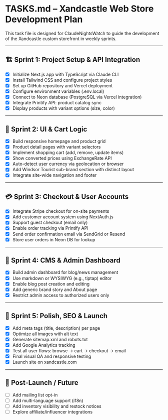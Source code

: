 # TASKS.md – Xandcastle Web Store Development Plan

This task file is designed for ClaudeNightsWatch to guide the development of the Xandcastle custom storefront in weekly sprints.

---

## 🏗️ Sprint 1: Project Setup & API Integration

- [x] Initialize Next.js app with TypeScript via Claude CLI
- [x] Install Tailwind CSS and configure project styles
- [x] Set up GitHub repository and Vercel deployment
- [x] Configure environment variables (.env.local)
- [x] Connect to Neon database (PostgreSQL via Vercel integration)
- [x] Integrate Printify API: product catalog sync
- [x] Display products with variant options (size, color)

---

## 🎨 Sprint 2: UI & Cart Logic

- [x] Build responsive homepage and product grid
- [x] Product detail pages with variant selectors
- [x] Implement shopping cart (add, remove, update items)
- [x] Show converted prices using ExchangeRate API
- [x] Auto-detect user currency via geolocation or browser
- [x] Add Windsor Tourist sub-brand section with distinct layout
- [x] Integrate site-wide navigation and footer

---

## 💳 Sprint 3: Checkout & User Accounts

- [x] Integrate Stripe checkout for on-site payments
- [x] Add customer account system using NextAuth.js
- [x] Support guest checkout (email only)
- [x] Enable order tracking via Printify API
- [x] Send order confirmation email via SendGrid or Resend
- [x] Store user orders in Neon DB for lookup

---

## 📝 Sprint 4: CMS & Admin Dashboard

- [x] Build admin dashboard for blog/news management
- [x] Use markdown or WYSIWYG (e.g., tiptap) editor
- [x] Enable blog post creation and editing
- [x] Add generic brand story and About page
- [x] Restrict admin access to authorized users only

---

## 📢 Sprint 5: Polish, SEO & Launch

- [x] Add meta tags (title, description) per page
- [x] Optimize all images with alt text
- [x] Generate sitemap.xml and robots.txt
- [x] Add Google Analytics tracking
- [x] Test all user flows: browse → cart → checkout → email
- [x] Final visual QA and responsive testing
- [x] Launch site on xandcastle.com

---

## 🧼 Post-Launch / Future

- [ ] Add mailing list opt-in
- [ ] Add multi-language support (i18n)
- [ ] Add inventory visibility and restock notices
- [ ] Explore affiliate/influencer integrations
